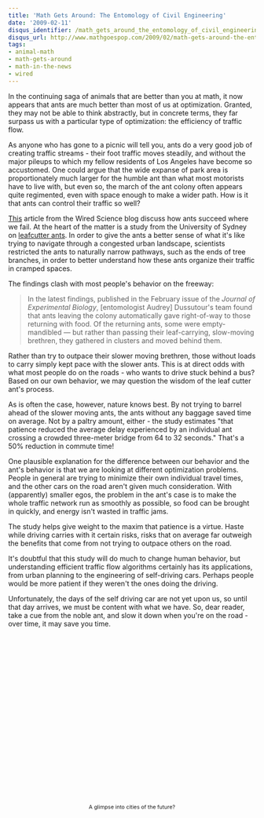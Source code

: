 ```yaml
---
title: 'Math Gets Around: The Entomology of Civil Engineering'
date: '2009-02-11'
disqus_identifier: /math_gets_around_the_entomology_of_civil_engineering/
disqus_url: http://www.mathgoespop.com/2009/02/math-gets-around-the-entomology-of-civil-engineering.html
tags:
- animal-math
- math-gets-around
- math-in-the-news
- wired
---
```

In the continuing saga of animals that are better than you at math, it now appears that ants are much better than most of us at optimization.  Granted, they may not be able to think abstractly, but in concrete terms, they far surpass us with a particular type of optimization: the efficiency of traffic flow.

As anyone who has gone to a picnic will tell you, ants do a very good job of creating traffic streams - their foot traffic moves steadily, and without the major pileups to which my fellow residents of Los Angeles have become so accustomed.  One could argue that the wide expanse of park area is proportionately much larger for the humble ant than what most motorists have to live with, but even so, the march of the ant colony often appears quite regimented, even with space enough to make a wider path.  How is it that ants can control their traffic so well?

<a href="http://blog.wired.com/wiredscience/2009/02/anttraffic.html">This</a> article from the Wired Science blog discuss how ants succeed where we fail.  At the heart of the matter is a study from the University of Sydney on <a href="http://en.wikipedia.org/wiki/Leafcutter_ant">leafcutter ants</a>.  In order to give the ants a better sense of what it's like trying to navigate through a congested urban landscape, scientists restricted the ants to naturally narrow pathways, such as the ends of tree branches, in order to better understand how these ants organize their traffic in cramped spaces.

The findings clash with most people's behavior on the freeway:

<blockquote>In the latest findings, published in the February issue of the <em>Journal of Experimental Biology</em>, [entomologist Audrey] Dussutour's team found that ants leaving the colony automatically gave right-of-way to those returning with food. Of the returning ants, some were empty-mandibled — but rather than passing their leaf-carrying, slow-moving brethren, they gathered in clusters and moved behind them.</blockquote>

Rather than try to outpace their slower moving brethren, those without loads to carry simply kept pace with the slower ants.  This is at direct odds with what most people do on the roads - who wants to drive stuck behind a bus?  Based on our own behavior, we may question the wisdom of the leaf cutter ant's process.

As is often the case, however, nature knows best.  By not trying to barrel ahead of the slower moving ants, the ants without any baggage saved time on average.  Not by a paltry amount, either - the study estimates "that patience reduced the average delay experienced by an individual ant crossing a crowded three-meter bridge from 64 to 32 seconds."  That's a 50% reduction in commute time!

One plausible explanation for the difference between our behavior and the ant's behavior is that we are looking at different optimization problems.  People in general are trying to minimize their own individual travel times, and the other cars on the road aren't given much consideration.  With (apparently) smaller egos, the problem in the ant's case is to make the whole traffic network run as smoothly as possible, so food can be brought in quickly, and energy isn't wasted in traffic jams.

The study helps give weight to the maxim that patience is a virtue.  Haste while driving carries with it certain risks, risks that on average far outweigh the benefits that come from not trying to outpace others on the road.

It's doubtful that this study will do much to change human behavior, but understanding efficient traffic flow algorithms certainly has its applications, from urban planning to the engineering of self-driving cars.  Perhaps people would be more patient if they weren't the ones doing the driving.

Unfortunately, the days of the self driving car are not yet upon us, so until that day arrives, we must be content with what we have.  So, dear reader, take a cue from the noble ant, and slow it down when you're on the road - over time, it may save you time.

<div style="text-align: center;"><object height="344" width="425"><param name="movie" value="http://www.youtube.com/v/tyBf3GcGX64&amp;hl=en&amp;fs=1"><param name="allowFullScreen" value="true"><param name="allowscriptaccess" value="always"><embed src="http://www.youtube.com/v/tyBf3GcGX64&amp;hl=en&amp;fs=1" type="application/x-shockwave-flash" allowscriptaccess="always" allowfullscreen="true" height="344" width="425"></embed></object><br /><span style="font-size:78%;">A glimpse into cities of the future?<br /></span></div>
